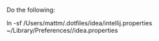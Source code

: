 Do the following:

ln -sf /Users/mattm/.dotfiles/idea/intellij.properties ~/Library/Preferences/<Idea Something>/idea.properties
